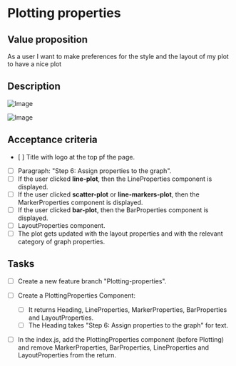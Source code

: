 # Plotting properties

## Value proposition

As a user I want to make preferences for the style and the layout of my plot to have a nice plot

## Description

![Image](https://github.com/catdieval/capstone-plotdata/assets/148444485/e78b1071-2e83-420e-a9e9-d3e929e7c060)

![Image](https://github.com/catdieval/capstone-plotdata/assets/148444485/f29bb295-2ec7-4a59-bb61-c0b375e1b41c)

## Acceptance criteria

- [ ] Title with logo at the top pf the page.
- [ ] Paragraph: "Step 6: Assign properties to the graph".
- [ ] If the user clicked **line-plot**, then the LineProperties component is displayed.
- [ ] If the user clicked **scatter-plot** or **line-markers-plot**, then the MarkerProperties component is displayed.
- [ ] If the user clicked **bar-plot**, then the BarProperties component is displayed.
- [ ] LayoutProperties component.
- [ ] The plot gets updated with the layout properties and with the relevant category of graph properties.

## Tasks

- [ ] Create a new feature branch "Plotting-properties".

- [ ] Create a PlottingProperties Component:

  - [ ] It returns Heading, LineProperties, MarkerProperties, BarProperties and LayoutProperties.
  - [ ] The Heading takes "Step 6: Assign properties to the graph" for text.

- [ ] In the index.js, add the PlottingProperties component (before Plotting) and remove MarkerProperties, BarProperties, LineProperties and LayoutProperties from the return.

